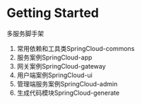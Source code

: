 # Getting Started

多服务脚手架

1. 常用依赖和工具类SpringCloud-commons 
2. 服务案例SpringCloud-app
3. 网关案例SpringCloud-gateway
4. 用户端案例SpringCloud-ui
5. 管理端服务案例SpringCloud-admin
6. 生成代码模块SpringCloud-generate
